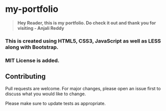 # my-portfolio

> **Hey Reader, this is my portfolio. Do check it out and thank you for visiting - Anjali Reddy**

### This is created using HTML5, CSS3, JavaScript as well as LESS along with Bootstrap.

### MIT License is added.

## Contributing

Pull requests are welcome. For major changes, please open an issue first to discuss what you would like to change.

Please make sure to update tests as appropriate.
